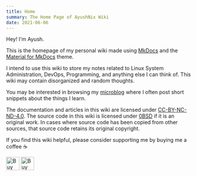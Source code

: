 ```yaml
---
title: Home
summary: The Home Page of AyushNix Wiki
date: 2021-06-06
---
```


Hey! I'm Ayush.

This is the homepage of my personal wiki made using [MkDocs][1] and the [Material for MkDocs][2]
theme.

I intend to use this wiki to store my notes related to Linux System Administration, DevOps,
Programming, and anything else I can think of. This wiki may contain disorganized and random
thoughts.

You may be interested in browsing my [microblog][3] where I often post short snippets about the
things I learn.

The documentation and articles in this wiki are licensed under [CC-BY-NC-ND-4.0][4]. The source code
in this wiki is licensed under [0BSD][5] if it is an original work. In cases where source code has
been copied from other sources, that source code retains its original copyright.

If you find this wiki helpful, please consider supporting me by buying me a coffee :coffee:

<a href='https://www.buymeacoffee.com/ayushnix' target='_blank' rel="noopener"><img height='36' style='border:0px;height:36px;' src='https://cdn.buymeacoffee.com/buttons/default-blue.png' border='0' alt='Buy Me a Coffee at buymeacoffee.com' /></a>
<a href='https://ko-fi.com/O5O64SQ4C' target='_blank' rel="noopener"><img height='36' style='border:0px;height:36px;' src='https://cdn.ko-fi.com/cdn/kofi1.png?v=2' border='0' alt='Buy Me a Coffee at ko-fi.com' /></a>

[1]: https://www.mkdocs.org
[2]: https://squidfunk.github.io/mkdocs-material
[3]: https://microblog.ayushnix.com
[4]: https://creativecommons.org/licenses/by-nc-nd/4.0/legalcode.txt
[5]: https://spdx.org/licenses/0BSD.html
